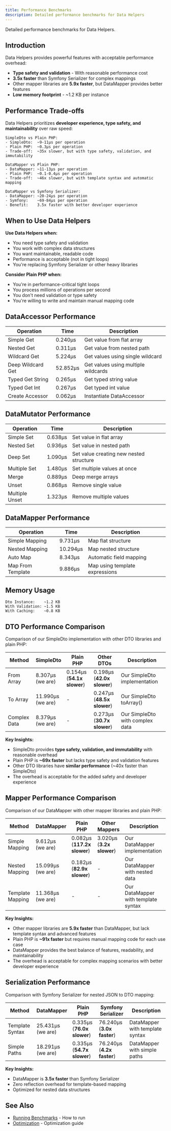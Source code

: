 ```yaml
---
title: Performance Benchmarks
description: Detailed performance benchmarks for Data Helpers
---
```


Detailed performance benchmarks for Data Helpers.

## Introduction

Data Helpers provides powerful features with acceptable performance overhead:

<!-- BENCHMARK_INTRODUCTION_START -->

- **Type safety and validation** - With reasonable performance cost
- **3.5x faster** than Symfony Serializer for complex mappings
- Other mapper libraries are **5.9x faster**, but DataMapper provides better features
- **Low memory footprint** - ~1.2 KB per instance
<!-- BENCHMARK_INTRODUCTION_END -->

## Performance Trade-offs

Data Helpers prioritizes **developer experience, type safety, and maintainability** over raw speed:

<!-- BENCHMARK_TRADEOFFS_START -->

```
SimpleDto vs Plain PHP:
- SimpleDto:  ~9-11μs per operation
- Plain PHP:  ~0.3μs per operation
- Trade-off:  ~35x slower, but with type safety, validation, and immutability

DataMapper vs Plain PHP:
- DataMapper: ~11-13μs per operation
- Plain PHP:  ~0.1-0.4μs per operation
- Trade-off:  ~46x slower, but with template syntax and automatic mapping

DataMapper vs Symfony Serializer:
- DataMapper: ~20-24μs per operation
- Symfony:    ~69-84μs per operation
- Benefit:    3.5x faster with better developer experience
```
<!-- BENCHMARK_TRADEOFFS_END -->

## When to Use Data Helpers

**Use Data Helpers when:**
- You need type safety and validation
- You work with complex data structures
- You want maintainable, readable code
- Performance is acceptable (not in tight loops)
- You're replacing Symfony Serializer or other heavy libraries

**Consider Plain PHP when:**
- You're in performance-critical tight loops
- You process millions of operations per second
- You don't need validation or type safety
- You're willing to write and maintain manual mapping code

## DataAccessor Performance

<!-- BENCHMARK_DATA_ACCESSOR_START -->

| Operation | Time | Description |
|-----------|------|-------------|
| Simple Get | 0.240μs | Get value from flat array |
| Nested Get | 0.311μs | Get value from nested path |
| Wildcard Get | 5.224μs | Get values using single wildcard |
| Deep Wildcard Get | 52.852μs | Get values using multiple wildcards |
| Typed Get String | 0.265μs | Get typed string value |
| Typed Get Int | 0.267μs | Get typed int value |
| Create Accessor | 0.062μs | Instantiate DataAccessor |

<!-- BENCHMARK_DATA_ACCESSOR_END -->

## DataMutator Performance

<!-- BENCHMARK_DATA_MUTATOR_START -->

| Operation | Time | Description |
|-----------|------|-------------|
| Simple Set | 0.638μs | Set value in flat array |
| Nested Set | 0.936μs | Set value in nested path |
| Deep Set | 1.090μs | Set value creating new nested structure |
| Multiple Set | 1.480μs | Set multiple values at once |
| Merge | 0.889μs | Deep merge arrays |
| Unset | 0.868μs | Remove single value |
| Multiple Unset | 1.323μs | Remove multiple values |

<!-- BENCHMARK_DATA_MUTATOR_END -->

## DataMapper Performance

<!-- BENCHMARK_DATA_MAPPER_START -->

| Operation | Time | Description |
|-----------|------|-------------|
| Simple Mapping | 9.731μs | Map flat structure |
| Nested Mapping | 10.294μs | Map nested structure |
| Auto Map | 8.343μs | Automatic field mapping |
| Map From Template | 9.886μs | Map using template expressions |

<!-- BENCHMARK_DATA_MAPPER_END -->

## Memory Usage

```
Dto Instance:    ~1.2 KB
With Validation: ~1.5 KB
With Caching:    ~0.8 KB
```

## DTO Performance Comparison

Comparison of our SimpleDto implementation with other DTO libraries and plain PHP:

<!-- BENCHMARK_DTO_COMPARISON_START -->

| Method | SimpleDto | Plain PHP | Other DTOs | Description |
|--------|-----------|-----------|------------|-------------|
| From Array | 8.307μs<br>(we are) | 0.154μs<br>(**54.1x slower**) | 0.198μs<br>(**42.0x slower**) | Our SimpleDto implementation |
| To Array | 11.990μs<br>(we are) | - | 0.247μs<br>(**48.5x slower**) | Our SimpleDto toArray() |
| Complex Data | 8.379μs<br>(we are) | - | 0.273μs<br>(**30.7x slower**) | Our SimpleDto with complex data |

<!-- BENCHMARK_DTO_COMPARISON_END -->

<!-- BENCHMARK_DTO_INSIGHTS_START -->

**Key Insights:**
- SimpleDto provides **type safety, validation, and immutability** with reasonable overhead
- Plain PHP is **~69x faster** but lacks type safety and validation features
- Other DTO libraries have **similar performance** (~40x faster than SimpleDto)
- The overhead is acceptable for the added safety and developer experience
<!-- BENCHMARK_DTO_INSIGHTS_END -->

## Mapper Performance Comparison

Comparison of our DataMapper with other mapper libraries and plain PHP:

<!-- BENCHMARK_MAPPER_COMPARISON_START -->

| Method | DataMapper | Plain PHP | Other Mappers | Description |
|--------|------------|-----------|---------------|-------------|
| Simple Mapping | 9.612μs<br>(we are) | 0.082μs<br>(**117.2x slower**) | 3.020μs<br>(**3.2x slower**) | Our DataMapper implementation |
| Nested Mapping | 15.099μs<br>(we are) | 0.182μs<br>(**82.9x slower**) | - | Our DataMapper with nested data |
| Template Mapping | 11.368μs<br>(we are) | - | - | Our DataMapper with template syntax |

<!-- BENCHMARK_MAPPER_COMPARISON_END -->

<!-- BENCHMARK_MAPPER_INSIGHTS_START -->

**Key Insights:**
- Other mapper libraries are **5.9x faster** than DataMapper, but lack template syntax and advanced features
- Plain PHP is **~91x faster** but requires manual mapping code for each use case
- DataMapper provides the best balance of features, readability, and maintainability
- The overhead is acceptable for complex mapping scenarios with better developer experience
<!-- BENCHMARK_MAPPER_INSIGHTS_END -->

## Serialization Performance

Comparison with Symfony Serializer for nested JSON to DTO mapping:

<!-- BENCHMARK_SERIALIZATION_START -->

| Method | DataMapper | Plain PHP | Symfony Serializer | Description |
|--------|------------|-----------|-------------------|-------------|
| Template Syntax | 25.431μs<br>(we are) | 0.335μs<br>(**76.0x slower**) | 76.240μs<br>(**3.0x faster**) | DataMapper with template syntax |
| Simple Paths | 18.291μs<br>(we are) | 0.335μs<br>(**54.7x slower**) | 76.240μs<br>(**4.2x faster**) | DataMapper with simple paths |

<!-- BENCHMARK_SERIALIZATION_END -->

<!-- BENCHMARK_SERIALIZATION_INSIGHTS_START -->

**Key Insights:**
- DataMapper is **3.5x faster** than Symfony Serializer
- Zero reflection overhead for template-based mapping
- Optimized for nested data structures
<!-- BENCHMARK_SERIALIZATION_INSIGHTS_END -->

## See Also

- [Running Benchmarks](/data-helpers/performance/running-benchmarks/) - How to run
- [Optimization](/data-helpers/performance/optimization/) - Optimization guide
